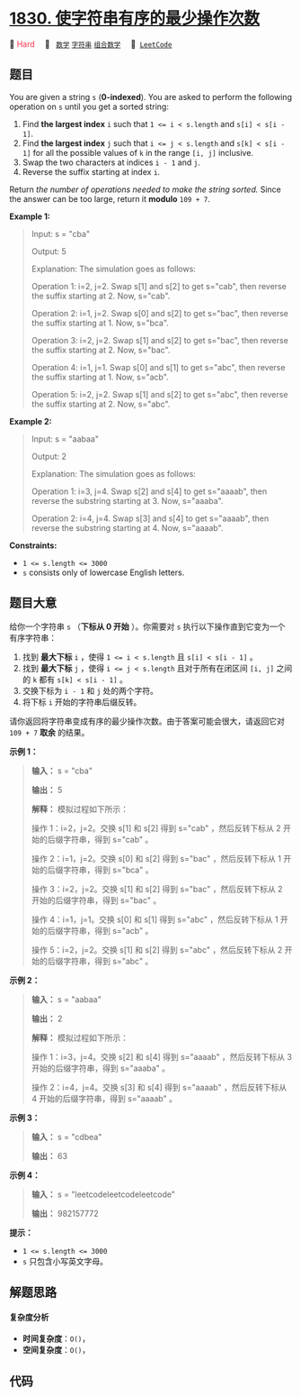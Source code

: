 # [1830. 使字符串有序的最少操作次数](https://leetcode.com/problems/minimum-number-of-operations-to-make-string-sorted)

🔴 <font color=#ff334b>Hard</font>&emsp; 🔖&ensp; [`数学`](/leetcode-js/outline/tag/math.md) [`字符串`](/leetcode-js/outline/tag/string.md) [`组合数学`](/leetcode-js/outline/tag/combinatorics.md)&emsp; 🔗&ensp;[`LeetCode`](https://leetcode.com/problems/minimum-number-of-operations-to-make-string-sorted)

## 题目

You are given a string `s` (**0-indexed**)​​​​​​. You are asked to perform the
following operation on `s`​​​​​​ until you get a sorted string:

  1. Find **the largest index** `i` such that `1 <= i < s.length` and `s[i] < s[i - 1]`.
  2. Find **the largest index** `j` such that `i <= j < s.length` and `s[k] < s[i - 1]` for all the possible values of `k` in the range `[i, j]` inclusive.
  3. Swap the two characters at indices `i - 1`​​​​ and `j`​​​​​.
  4. Reverse the suffix starting at index `i`​​​​​​.

Return _the number of operations needed to make the string sorted._ Since the
answer can be too large, return it **modulo** `109 + 7`.



**Example 1:**

> Input: s = "cba"
> 
> Output: 5
> 
> Explanation: The simulation goes as follows:
> 
> Operation 1: i=2, j=2. Swap s[1] and s[2] to get s="cab", then reverse the suffix starting at 2. Now, s="cab".
> 
> Operation 2: i=1, j=2. Swap s[0] and s[2] to get s="bac", then reverse the suffix starting at 1. Now, s="bca".
> 
> Operation 3: i=2, j=2. Swap s[1] and s[2] to get s="bac", then reverse the suffix starting at 2. Now, s="bac".
> 
> Operation 4: i=1, j=1. Swap s[0] and s[1] to get s="abc", then reverse the suffix starting at 1. Now, s="acb".
> 
> Operation 5: i=2, j=2. Swap s[1] and s[2] to get s="abc", then reverse the suffix starting at 2. Now, s="abc".

**Example 2:**

> Input: s = "aabaa"
> 
> Output: 2
> 
> Explanation: The simulation goes as follows:
> 
> Operation 1: i=3, j=4. Swap s[2] and s[4] to get s="aaaab", then reverse the substring starting at 3. Now, s="aaaba".
> 
> Operation 2: i=4, j=4. Swap s[3] and s[4] to get s="aaaab", then reverse the substring starting at 4. Now, s="aaaab".

**Constraints:**

  * `1 <= s.length <= 3000`
  * `s`​​​​​​ consists only of lowercase English letters.


## 题目大意

给你一个字符串 `s` （**下标从 0 开始** ）。你需要对 `s` 执行以下操作直到它变为一个有序字符串：

  1. 找到 **最大下标** `i` ，使得 `1 <= i < s.length` 且 `s[i] < s[i - 1]` 。
  2. 找到 **最大下标** `j` ，使得 `i <= j < s.length` 且对于所有在闭区间 `[i, j]` 之间的 `k` 都有 `s[k] < s[i - 1]` 。
  3. 交换下标为 `i - 1`​​​​ 和 `j`​​​​ 处的两个字符。
  4. 将下标 `i` 开始的字符串后缀反转。

请你返回将字符串变成有序的最少操作次数。由于答案可能会很大，请返回它对 `109 + 7` **取余** 的结果。

**示例 1：**

> 
> 
> 
> 
> 
> **输入：** s = "cba"
> 
> **输出：** 5
> 
> **解释：** 模拟过程如下所示：
> 
> 操作 1：i=2，j=2。交换 s[1] 和 s[2] 得到 s="cab" ，然后反转下标从 2 开始的后缀字符串，得到 s="cab" 。
> 
> 操作 2：i=1，j=2。交换 s[0] 和 s[2] 得到 s="bac" ，然后反转下标从 1 开始的后缀字符串，得到 s="bca" 。
> 
> 操作 3：i=2，j=2。交换 s[1] 和 s[2] 得到 s="bac" ，然后反转下标从 2 开始的后缀字符串，得到 s="bac" 。
> 
> 操作 4：i=1，j=1。交换 s[0] 和 s[1] 得到 s="abc" ，然后反转下标从 1 开始的后缀字符串，得到 s="acb" 。
> 
> 操作 5：i=2，j=2。交换 s[1] 和 s[2] 得到 s="abc" ，然后反转下标从 2 开始的后缀字符串，得到 s="abc" 。
> 
> 

**示例 2：**

> 
> 
> 
> 
> 
> **输入：** s = "aabaa"
> 
> **输出：** 2
> 
> **解释：** 模拟过程如下所示：
> 
> 操作 1：i=3，j=4。交换 s[2] 和 s[4] 得到 s="aaaab" ，然后反转下标从 3 开始的后缀字符串，得到 s="aaaba" 。
> 
> 操作 2：i=4，j=4。交换 s[3] 和 s[4] 得到 s="aaaab" ，然后反转下标从 4 开始的后缀字符串，得到 s="aaaab" 。
> 
> 

**示例 3：**

> 
> 
> 
> 
> 
> **输入：** s = "cdbea"
> 
> **输出：** 63

**示例 4：**

> 
> 
> 
> 
> 
> **输入：** s = "leetcodeleetcodeleetcode"
> 
> **输出：** 982157772
> 
> 

**提示：**

  * `1 <= s.length <= 3000`
  * `s`​ 只包含小写英文字母。


## 解题思路

#### 复杂度分析

- **时间复杂度**：`O()`，
- **空间复杂度**：`O()`，

## 代码

```javascript

```